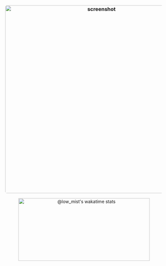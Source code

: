 <h3 align="center"><img width="600" style="border-radius:5px;" alt="screenshot" src="https://i.pinimg.com/736x/46/c3/c6/46c3c6af1371449c26eb37e098856489.jpg"></h3>

</p>
</div>
<!-- ![](./profile-3d-contrib/profile-night-rainbow.svg) -->

<!-- <div align="center">
  <a href="https://github.com/mrastegars?tab=repositories">
    <img src="https://github-readme-stats-alpha-seven-73.vercel.app/api?username=mrastegars&theme=gotham&show_icons=true&count_private=true&hide_border=true&role=OWNER,ORGANIZATION_MEMBER,COLLABORATOR&adfsafsaf=asdfsafdsfa"  width="48%" alt="@Shahriar-0 github-readme-stats"/>
  </a>
  <a href="https://github.com/mrastegars?tab=repositories">
    <img src="https://github-readme-streak-stats.herokuapp.com?user=mrastegars&theme=gotham&hide_border=true&date_format=M%20j%5B%2C%20Y%5D"  width="48%" alt="@low_mist's github-readme-streak-stats"/>
  </a>
</div> 

<p align="center">
    <a href="https://wakatime.com/@low_mist">
        <img src="https://github-readme-activity-graph.vercel.app/graph?username=mrastegars&theme=react-dark&hide_border=true&hide_title=false&area=true&custom_title=Total%20contribution%20graph%20in%20all%20repo" width="95%" alt="activity graph">
    </a>
</p> -->

<div align="center">
  <a href="https://wakatime.com/@low_mist" style="margin-right: 0;">
    <img height="200px" src="https://github-readme-stats.vercel.app/api/wakatime?username=low_mist&theme=gotham&hide_border=true&layout=compact&hide_title=true&langs_count=14&range=all_time" width="420px" alt="@low_mist's wakatime stats"/>
  </a>
</div>
